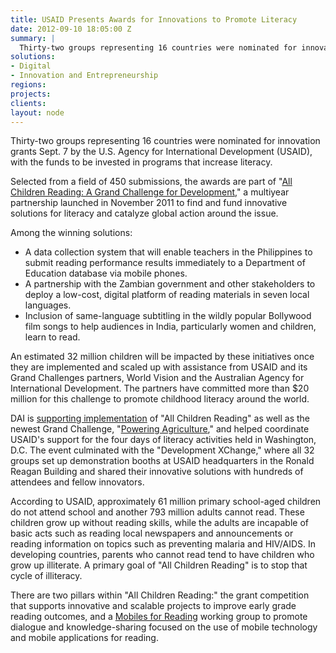 ```yaml
---
title: USAID Presents Awards for Innovations to Promote Literacy
date: 2012-09-10 18:05:00 Z
summary: |
  Thirty-two groups representing 16 countries were nominated for innovation grants Sept. 7 by the U.S. Agency for International Development (USAID), with the funds to be invested in programs that increase literacy.
solutions:
- Digital
- Innovation and Entrepreneurship 
regions:
projects:
clients:
layout: node
---
```

Thirty-two groups representing 16 countries were nominated for innovation grants Sept. 7 by the U.S. Agency for International Development (USAID), with the funds to be invested in programs that increase literacy.

Selected from a field of 450 submissions, the awards are part of "[All Children Reading: A Grand Challenge for Development][1]," a multiyear partnership launched in November 2011 to find and fund innovative solutions for literacy and catalyze global action around the issue.

Among the winning solutions:

* A data collection system that will enable teachers in the Philippines to submit reading performance results immediately to a Department of Education database via mobile phones.
* A partnership with the Zambian government and other stakeholders to deploy a low-cost, digital platform of reading materials in seven local languages.
* Inclusion of same-language subtitling in the wildly popular Bollywood film songs to help audiences in India, particularly women and children, learn to read.

An estimated 32 million children will be impacted by these initiatives once they are implemented and scaled up with assistance from USAID and its Grand Challenges partners, World Vision and the Australian Agency for International Development. The partners have committed more than $20 million for this challenge to promote childhood literacy around the world.

DAI is [supporting implementation][2] of "All Children Reading" as well as the newest Grand Challenge, "[Powering Agriculture][3]," and helped coordinate USAID's support for the four days of literacy activities held in Washington, D.C. The event culminated with the "Development XChange," where all 32 groups set up demonstration booths at USAID headquarters in the Ronald Reagan Building and shared their innovative solutions with hundreds of attendees and fellow innovators.

According to USAID, approximately 61 million primary school-aged children do not attend school and another 793 million adults cannot read. These children grow up without reading skills, while the adults are incapable of basic acts such as reading local newspapers and announcements or reading information on topics such as preventing malaria and HIV/AIDS. In developing countries, parents who cannot read tend to have children who grow up illiterate. A primary goal of "All Children Reading" is to stop that cycle of illiteracy.

There are two pillars within "All Children Reading:" the grant competition that supports innovative and scalable projects to improve early grade reading outcomes, and a [Mobiles for Reading][4] working group to promote dialogue and knowledge-sharing focused on the use of mobile technology and mobile applications for reading.

[1]: http://www.allchildrenreading.org/
[2]: /our-work/projects/worldwide-grand-challenges-development-implementation-services
[3]: http://www.poweringag.org/
[4]: http://www.mEducationAlliance.org
